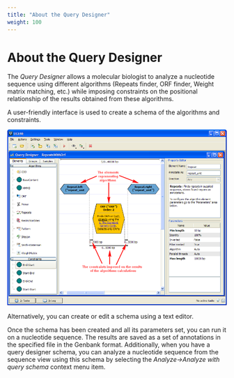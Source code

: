 ```yaml
---
title: "About the Query Designer"
weight: 100
---
```


# About the Query Designer

The _Query Designer_ allows a molecular biologist to analyze a nucleotide sequence using different algorithms (Repeats finder, ORF finder, Weight matrix matching, etc.) while imposing constraints on the positional relationship of the results obtained from these algorithms.

A user-friendly interface is used to create a schema of the algorithms and constraints.

![](/images/65930599/65930600.png)

Alternatively, you can create or edit a schema using a text editor.

Once the schema has been created and all its parameters set, you can run it on a nucleotide sequence. The results are saved as a set of annotations in the specified file in the Genbank format. Additionally, when you have a query designer schema, you can analyze a nucleotide sequence from the sequence view using this schema by selecting the _Analyze->Analyze with query schema_ context menu item.